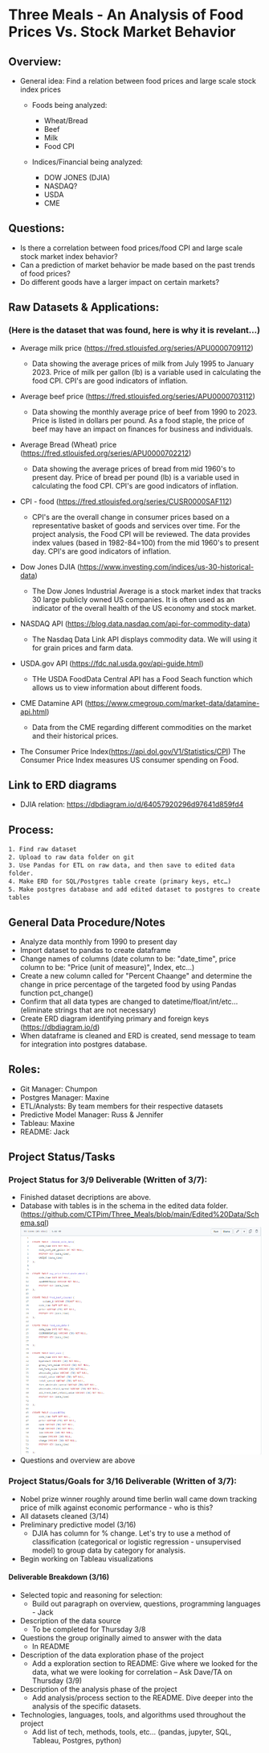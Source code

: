 # Three Meals - An Analysis of Food Prices Vs. Stock Market Behavior

## Overview:

- General idea: Find a relation between food prices and large scale stock index prices
    - Foods being analyzed:
        - Wheat/Bread
        - Beef
        - Milk
        - Food CPI
    
    - Indices/Financial being analyzed:
        - DOW JONES (DJIA)
        - NASDAQ?
        - USDA
        - CME

## Questions:
- Is there a correlation between food prices/food CPI and large scale stock market index behavior?
- Can a prediction of market behavior be made based on the past trends of food prices?
- Do different goods have a larger impact on certain markets? 

## Raw Datasets & Applications:
### (Here is the dataset that was found, here is why it is revelant...)

- Average milk price (https://fred.stlouisfed.org/series/APU0000709112)
    - Data showing the average prices of milk from July 1995 to January 2023.  Price of milk per gallon (lb) is a variable used in calculating the food CPI.  CPI's are good indicators of inflation.

- Average beef price (https://fred.stlouisfed.org/series/APU0000703112)
    - Data showing the monthly average price of beef from 1990 to 2023. Price is listed in dollars per pound. As a food staple, the price of beef may have an impact on finances for business and individuals.  

- Average Bread (Wheat) price (https://fred.stlouisfed.org/series/APU0000702212)
    - Data showing the average prices of bread from mid 1960's to present day.  Price of bread per pound (lb) is a variable used in calculating the food CPI.  CPI's are good indicators of inflation.

- CPI - food (https://fred.stlouisfed.org/series/CUSR0000SAF112)
    - CPI's are the overall change in consumer prices based on a representative basket of goods and services over time.  For the project analysis, the Food CPI will be reviewed.  The data provides index values (based in 1982-84=100) from the mid 1960's to present day. CPI's are good indicators of inflation.

- Dow Jones DJIA (https://www.investing.com/indices/us-30-historical-data)
    - The Dow Jones Industrial Average is a stock market index that tracks 30 large publicly owned US companies. It is often used as an indicator of the overall health of the US economy and stock market. 

- NASDAQ API (https://blog.data.nasdaq.com/api-for-commodity-data)
    - The Nasdaq Data Link API displays commodity data. We will using it for grain prices and farm data.

- USDA.gov API (https://fdc.nal.usda.gov/api-guide.html)
    - THe USDA FoodData Central API has a Food Seach function which allows us to view information about different foods.

- CME Datamine API (https://www.cmegroup.com/market-data/datamine-api.html)
    - Data from the CME regarding different commodities on the market and their historical prices.

- The Consumer Price Index(https://api.dol.gov/V1/Statistics/CPI) The Consumer Price Index measures US consumer spending on Food.

## Link to ERD diagrams
- DJIA relation: https://dbdiagram.io/d/64057920296d97641d859fd4


## Process:
    1. Find raw dataset
    2. Upload to raw data folder on git
    3. Use Pandas for ETL on raw data, and then save to edited data folder.
    4. Make ERD for SQL/Postgres table create (primary keys, etc…) 
    5. Make postgres database and add edited dataset to postgres to create tables

## General Data Procedure/Notes
- Analyze data monthly from 1990 to present day
- Import dataset to pandas to create dataframe
- Change names of columns (date column to be: "date_time", price column to be: "Price (unit of measure)", Index, etc...)
- Create a new column called for "Percent Chaange" and determine the change in price percentage of the targeted food by using Pandas function pct_change()
- Confirm that all data types are changed to datetime/float/int/etc...  (eliminate strings that are not necessary)
- Create ERD diagram identifying primary and foreign keys (https://dbdiagram.io/d)
- When dataframe is cleaned and ERD is created, send message to team for integration into postgres database.

## Roles:
- Git Manager: Chumpon
- Postgres Manager: Maxine
- ETL/Analysts: By team members for their respective datasets
- Predictive Model Manager: Russ & Jennifer
- Tableau: Maxine
- README: Jack

## Project Status/Tasks

### Project Status for 3/9 Deliverable (Written of 3/7):
-  Finished dataset decriptions are above.
-  Database with tables is in the schema in the edited data folder.
    (https://github.com/CTPim/Three_Meals/blob/main/Edited%20Data/Schema.sql)
    ![Schema.png](https://github.com/CTPim/Three_Meals/blob/main/Notes/Schema.png)
-  Questions and overview are above

### Project Status/Goals for 3/16 Deliverable (Written of 3/7):
- Nobel prize winner roughly around time berlin wall came down tracking price of milk against economic performance - who is this?
- All datasets cleaned (3/14)
- Preliminary predictive model (3/16)
    - DJIA has column for % change.  Let's try to use a method of classification (categorical or logistic regression - unsupervised model) to group data by category for analysis.
- Begin working on Tableau visualizations

#### Deliverable Breakdown (3/16)
- Selected topic and reasoning for selection:
    -	Build out paragraph on overview, questions, programming languages - Jack
- Description of the data source 
    -	To be completed for Thursday 3/8
- Questions the group originally aimed to answer with the data 
    -	In README
- Description of the data exploration phase of the project 
    -	Add a exploration section to README:  Give where we looked for the data, what we were looking for correlation – Ask Dave/TA on Thursday (3/9)
- Description of the analysis phase of the project 
    -	Add analysis/process section to the README.  Dive deeper into the analysis of the specific datasets.
- Technologies, languages, tools, and algorithms used throughout the project
    -	Add list of tech, methods, tools, etc… (pandas, jupyter, SQL, Tableau, Postgres, python)


